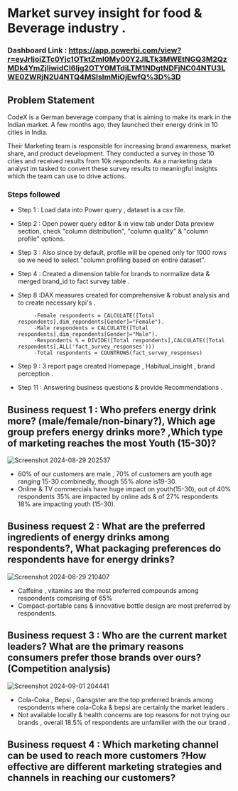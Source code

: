 #  Market survey insight for food & Beverage industry .

### Dashboard Link : https://app.powerbi.com/view?r=eyJrIjoiZTc0Yjc1OTktZmI0My00Y2JlLTk3MWEtNGQ3M2QzMDk4YmZjIiwidCI6Ijg2OTY0MTdiLTM1NDgtNDFjNC04NTU3LWE0ZWRjN2U4NTQ4MSIsImMiOjEwfQ%3D%3D

## Problem Statement

CodeX is a German beverage company that is aiming to make its mark in the Indian market. A few months ago, they launched their energy drink in 10 cities in India.

Their Marketing team is responsible for increasing brand awareness, market share, and product development. They conducted a survey in those 10 cities and received results from 10k respondents. Aa  a marketing data analyst im  tasked to convert these survey results to meaningful insights which the team can use to drive actions.  

### Steps followed 

- Step 1 : Load data into Power query , dataset is a csv file.
- Step 2 : Open power query editor & in view tab under Data preview section, check "column distribution", "column quality" & "column profile" options.
- Step 3 : Also since by default, profile will be opened only for 1000 rows so we need to select "column profiling based on entire dataset".
- Step 4 : Created a dimension table for brands  to normalize data & merged brand_id to fact survey table .



           
- Step 8 :DAX measures created for comprehensive & robust analysis and to create necessary kpi's .
           
           -Female respondents = CALCULATE([Total respondents],dim_repondents[Gender]="Female").
           -Male respondents = CALCULATE([Total respondents],dim_repondents[Gender]="Male"). 
           -Respondents % = DIVIDE([Total respondents],CALCULATE([Total respondents],ALL('fact_survey_responses')))
           -Total respondents = COUNTROWS(fact_survey_responses)
          
          

- Step 9 : 3 report page created Homepage , Habitual_insight , brand perception .

- Step 11 : Answering business questions & provide Recommendations .



## Business request 1 : Who prefers energy drink more? (male/female/non-binary?),  Which age group prefers energy drinks more? ,Which type of marketing reaches the most Youth (15-30)?

![Screenshot 2024-08-29 202537](https://github.com/user-attachments/assets/e1ebea3e-3fbe-4ed1-b36f-c35a7c7c872a)

- 60% of our  customers are male , 70% of customers are youth age ranging 15-30 combinedly, though 55% alone  is19-30.
- Online & TV commercials have huge impact on youth(15-30), out of 40% respondents 35% are impacted by online ads & of 27% respondents 18% are impacting youth (15-30).

      

## Business request 2 : What are the preferred ingredients of energy drinks among respondents?, What packaging preferences do respondents have for energy drinks?
![Screenshot 2024-08-29 210407](https://github.com/user-attachments/assets/fa2ed739-a8eb-4687-984c-0ef7084ba722)


- Caffeine , vitamins are the most preferred compounds among respondents comprising of 65% 
- Compact-portable cans & innovative bottle design are most preferred by respondents.           

## Business request 3 : Who are the current market leaders?  What are the primary reasons consumers prefer those brands over ours?    (Competition analysis)


![Screenshot 2024-09-01 204441](https://github.com/user-attachments/assets/cf34582b-dcce-498f-bedd-ca8b7b827bae)
- Cola-Coka , Bepsi , Gansgster are the top preferred brands among respondents where cola-Coka & bepsi are certainly the market leaders . 
- Not available locally & health concerns are top reasons for not trying our brands , overall 18.5% of respondents are unfamilier with the our brand .

 
 ## Business request 4 : Which marketing channel can be used to reach more customers ?How effective are different marketing strategies and channels in reaching our customers? 
